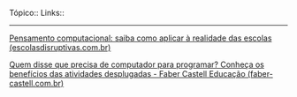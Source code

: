 Tópico::
Links::

---

[Pensamento computacional: saiba como aplicar à realidade das escolas (escolasdisruptivas.com.br)](https://escolasdisruptivas.com.br/metodologias-inovadoras/pensamento-computacional/)

[Quem disse que precisa de computador para programar? Conheça os benefícios das atividades desplugadas - Faber Castell Educação (faber-castell.com.br)](https://www.educacao.faber-castell.com.br/quem-disse-que-precisa-de-computador-para-programar-conheca-os-beneficios-das-atividades-desplugadas/)